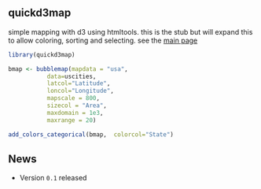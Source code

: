 ## quickd3map

simple mapping with d3 using htmltools. this is the stub but will expand
this to allow coloring, sorting  and selecting. see the [main page](http://zachcp.github.io/quickd3maps-R/)

```r
library(quickd3map)

bmap <- bubblemap(mapdata = "usa",
           data=uscities,
           latcol="Latitude",
           loncol="Longitude",
           mapscale = 800,
           sizecol = "Area",
           maxdomain = 1e3,
           maxrange = 20)

add_colors_categorical(bmap,  colorcol="State")
```

## News

- Version `0.1` released
